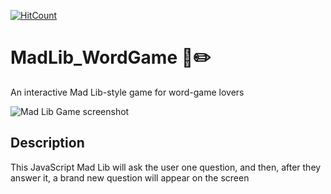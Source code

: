 [![HitCount](http://hits.dwyl.io/cetienn01/MadLib_WordGame.svg)](http://hits.dwyl.io/cetienn01/MadLib_WordGame)

# MadLib_WordGame :page_with_curl::pencil2:
<p>
An interactive Mad Lib-style game for word-game lovers
</p>

![Mad Lib Game screenshot](http://ga-dash.s3.amazonaws.com/production/assets/madlins-screenshot-5e8cfdc282af133a5077820ea0d4ffe71485d2cd6eb344c96ed04ed44b48def2.png)

## Description
This JavaScript Mad Lib will ask the user one question, and then, after they answer it, a brand new question will appear on the screen


